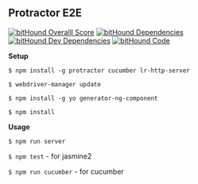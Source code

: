 ## Protractor E2E  

[![bitHound Overalll Score](https://www.bithound.io/github/unboxit/protractor-e2e/badges/score.svg)](https://www.bithound.io/github/unboxit/protractor-e2e)
[![bitHound Dependencies](https://www.bithound.io/github/unboxit/protractor-e2e/badges/dependencies.svg)](https://www.bithound.io/github/unboxit/protractor-e2e/master/dependencies/npm)
[![bitHound Dev Dependencies](https://www.bithound.io/github/unboxit/protractor-e2e/badges/devDependencies.svg)](https://www.bithound.io/github/unboxit/protractor-e2e/master/dependencies/npm)
[![bitHound Code](https://www.bithound.io/github/unboxit/protractor-e2e/badges/code.svg)](https://www.bithound.io/github/unboxit/protractor-e2e)

__Setup__


`$ npm install -g protractor cucumber lr-http-server`

`$ webdriver-manager update`

`$ npm install -g yo generator-ng-component`

`$ npm install`


__Usage__

`$ npm run server`

`$ npm test` - for jasmine2

`$ npm run cucumber` - for cucumber
